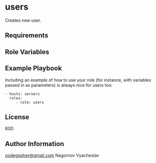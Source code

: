 users
=========

Creates new user.

Requirements
------------

Role Variables
--------------

Example Playbook
----------------

Including an example of how to use your role (for instance, with variables passed in as parameters) is always nice for users too:

    - hosts: servers
      roles:
         - role: users

License
-------

BSD

Author Information
------------------

nodegopher@gmail.com
Nagornov Vyacheslav